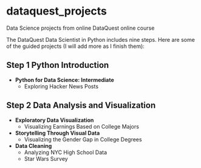 # dataquest_projects
Data Science projects from online DataQuest online course

The DataQuest Data Scientist in Python includes nine steps. Here are some of the guided projects (I will add more as I finish them):

## Step 1  Python Introduction
- **Python for Data Science: Intermediate**
  - Exploring Hacker News Posts

## Step 2  Data Analysis and Visualization
- **Exploratory Data Visualization**
  - Visualizing Earnings Based on College Majors
- **Storytelling Through Visual Data**
  - Visualizing the Gender Gap in College Degrees
- **Data Cleaning**
  - Analyzing NYC High School Data
  - Star Wars Survey
